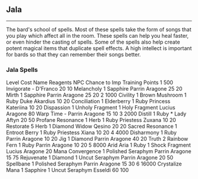 ## Jala

---

The bard's school of spells. Most of these spells take the form of songs that you play which affect all in the room. These spells can help you heal faster, or even hinder the casting of spells. Some of the spells also help create potent magical items that duplicate spell effects. A high intellect is important for bards so that they can remember their songs better.


### Jala Spells

Level	Cost	Name	Reagents	NPC	Chance
to Imp	Training
Points
1	500	Invigorate	-	D'Franco	20	10
Melancholy	1 Sapphire	Parrin Aragone	25	20
Mirth	1 Sapphire	Parrin Aragone	25	20
2	1000	Civility	1 Brown Mushroom
1 Ruby	Duke Akardius	10	20
Conciliation	1 Elderberry
1 Ruby	Princess Kateriina	10	20
Dispassion	1 Unholy Fragment
1 Holy Fragment	Lucius Aragone		80
Warp Time	-	Parrin Aragone	15	10
3	2000	Distill	1 Ruby *	Lady Aftyn	20	50
Profane Resonance	1 Herb
1 Ruby	Priestess Zuxana	10	20
Restorate	5 Herb
1 Diamond	Widow Qesino	20	20
Sacred Resonance	1 Entroot Berry
1 Ruby	Priestess Xiana	10	20
4	4000	Disharmony	1 Ruby	Parrin Aragone	10	20
Jig	1 Diamond	Parrin Aragone	40	20
Truth	2 Rainbow Fern
1 Ruby	Parrin Aragone	10	20
5	8000	Arid Aria	1 Ruby
1 Shock Fragment	Lucius Aragone		20
Mana Convergence	1 Polished Seraphym	Parrin Aragone	15	75
Rejuvenate	1 Diamond
1 Uncut Seraphym	Parrin Aragone	20	50
Spellbane	1 Polished Seraphym	Parrin Aragone	15	30
6	16000	Crystalize Mana	1 Sapphire
1 Uncut Seraphym	Esseldi	60	100